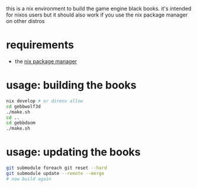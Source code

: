 this is a nix environment to build the game engine black books. it's intended for nixos users
but it should also work if you use the nix package manager on other distros

# requirements
* the [nix package manager](https://nixos.org/download/)

# usage: building the books
```sh
nix develop # or direnv allow
cd gebbwolf3d
./make.sh
cd ..
cd gebbdoom
./make.sh
```

# usage: updating the books
```sh
git submodule foreach git reset --hard
git submodule update --remote --merge
# now build again
```
